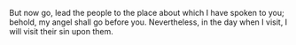But now go, lead the people to the place about which I have spoken to you; behold, my angel shall go before you. Nevertheless, in the day when I visit, I will visit their sin upon them.
